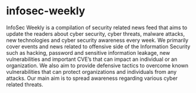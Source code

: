 # infosec-weekly
InfoSec Weekly is a compilation of security related news feed that aims to update the readers about cyber security, cyber threats, malware attacks, new technologies and cyber security awareness every week. We primarily cover events and news related to offensive side of the Information Security such as hacking, password and sensitive information leakage, new vulnerabilities and important CVE’s that can impact an individual or an organization. We also aim to provide defensive tactics to overcome known vulnerabilities that can protect organizations and individuals from any attacks.  Our main aim is to spread awareness regarding various cyber related threats.
